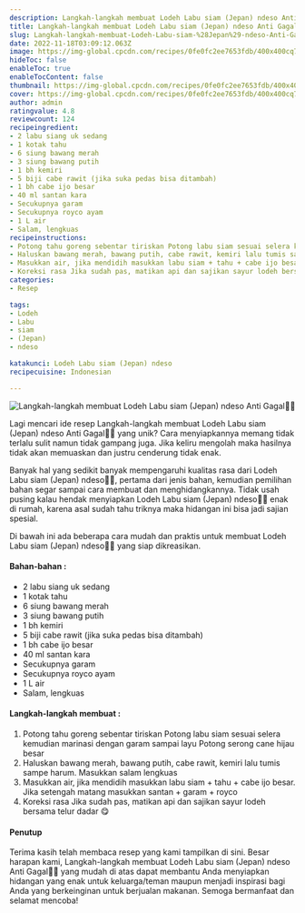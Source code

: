 ```yaml
---
description: Langkah-langkah membuat Lodeh Labu siam (Jepan) ndeso Anti Gagal"
title: Langkah-langkah membuat Lodeh Labu siam (Jepan) ndeso Anti Gagal
slug: Langkah-langkah-membuat-Lodeh-Labu-siam-%28Jepan%29-ndeso-Anti-Gagal
date: 2022-11-18T03:09:12.063Z
image: https://img-global.cpcdn.com/recipes/0fe0fc2ee7653fdb/400x400cq70/photo.jpg
hideToc: false
enableToc: true
enableTocContent: false
thumbnail: https://img-global.cpcdn.com/recipes/0fe0fc2ee7653fdb/400x400cq70/photo.jpg
cover: https://img-global.cpcdn.com/recipes/0fe0fc2ee7653fdb/400x400cq70/photo.jpg
author: admin
ratingvalue: 4.8
reviewcount: 124
recipeingredient:
- 2 labu siang uk sedang
- 1 kotak tahu
- 6 siung bawang merah
- 3 siung bawang putih
- 1 bh kemiri
- 5 biji cabe rawit (jika suka pedas bisa ditambah)
- 1 bh cabe ijo besar
- 40 ml santan kara
- Secukupnya garam
- Secukupnya royco ayam
- 1 L air
- Salam, lengkuas
recipeinstructions:
- Potong tahu goreng sebentar tiriskan Potong labu siam sesuai selera kemudian marinasi dengan garam sampai layu Potong serong cane hijau besar
- Haluskan bawang merah, bawang putih, cabe rawit, kemiri lalu tumis sampe harum. Masukkan salam lengkuas
- Masukkan air, jika mendidih masukkan labu siam + tahu + cabe ijo besar. Jika setengah matang masukkan santan + garam + royco
- Koreksi rasa Jika sudah pas, matikan api dan sajikan sayur lodeh bersama telur dadar 😋
categories:
- Resep

tags:
- Lodeh
- Labu
- siam
- (Jepan)
- ndeso

katakunci: Lodeh Labu siam (Jepan) ndeso
recipecuisine: Indonesian

---
```


![Langkah-langkah membuat Lodeh Labu siam (Jepan) ndeso Anti Gagal👩‍🍳](https://img-global.cpcdn.com/recipes/0fe0fc2ee7653fdb/400x400cq70/photo.jpg)

Lagi mencari ide resep Langkah-langkah membuat Lodeh Labu siam (Jepan) ndeso Anti Gagal👩‍🍳 yang unik? Cara menyiapkannya memang tidak terlalu sulit namun tidak gampang juga. Jika keliru mengolah maka hasilnya tidak akan memuaskan dan justru cenderung tidak enak.

Banyak hal yang sedikit banyak mempengaruhi kualitas rasa dari Lodeh Labu siam (Jepan) ndeso👩‍🍳, pertama dari jenis bahan, kemudian pemilihan bahan segar sampai cara membuat dan menghidangkannya. Tidak usah pusing kalau hendak menyiapkan Lodeh Labu siam (Jepan) ndeso👩‍🍳 enak di rumah, karena asal sudah tahu triknya maka hidangan ini bisa jadi sajian spesial.

Di bawah ini ada beberapa cara mudah dan praktis untuk membuat Lodeh Labu siam (Jepan) ndeso👩‍🍳 yang siap dikreasikan.

<!--inarticleads1-->

#### Bahan-bahan :

- 2 labu siang uk sedang
- 1 kotak tahu
- 6 siung bawang merah
- 3 siung bawang putih
- 1 bh kemiri
- 5 biji cabe rawit (jika suka pedas bisa ditambah)
- 1 bh cabe ijo besar
- 40 ml santan kara
- Secukupnya garam
- Secukupnya royco ayam
- 1 L air
- Salam, lengkuas

<!--inarticleads2-->

#### Langkah-langkah membuat :

1. Potong tahu goreng sebentar tiriskan Potong labu siam sesuai selera kemudian marinasi dengan garam sampai layu Potong serong cane hijau besar
1. Haluskan bawang merah, bawang putih, cabe rawit, kemiri lalu tumis sampe harum. Masukkan salam lengkuas
1. Masukkan air, jika mendidih masukkan labu siam + tahu + cabe ijo besar. Jika setengah matang masukkan santan + garam + royco
1. Koreksi rasa Jika sudah pas, matikan api dan sajikan sayur lodeh bersama telur dadar 😋

#### Penutup

Terima kasih telah membaca resep yang kami tampilkan di sini. Besar harapan kami, Langkah-langkah membuat Lodeh Labu siam (Jepan) ndeso Anti Gagal👩‍🍳 yang mudah di atas dapat membantu Anda menyiapkan hidangan yang enak untuk keluarga/teman maupun menjadi inspirasi bagi Anda yang berkeinginan untuk berjualan makanan. Semoga bermanfaat dan selamat mencoba!